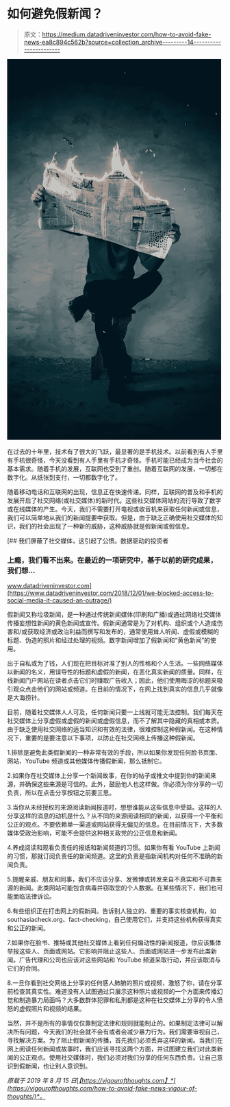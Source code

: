 # 如何避免假新闻？

> 原文：<https://medium.datadriveninvestor.com/how-to-avoid-fake-news-ea8c894c562b?source=collection_archive---------14----------------------->

![](img/3d1ab476f29a54e4529df54ada66cf91.png)

在过去的十年里，技术有了很大的飞跃，最显著的是手机技术。以前看到有人手里有手机很奇怪，今天没看到有人手里有手机才奇怪。手机可能已经成为当今社会的基本需求。随着手机的发展，互联网也受到了重创。随着互联网的发展，一切都在数字化。从纸张到支付，一切都数字化了。

随着移动电话和互联网的出现，信息正在快速传递。同样，互联网的普及和手机的发展开启了社交网络(或社交媒体)的新时代。这些社交媒体网站的流行导致了数字或在线媒体的产生。今天，我们不需要打开电视或收音机来获取任何新闻或信息，我们可以简单地从我们的新闻提要中获取。但是，由于缺乏正确使用社交媒体的知识，我们的社会出现了一种新的威胁，这种威胁就是假新闻或假信息。

[](https://www.datadriveninvestor.com/2018/12/01/we-blocked-access-to-social-media-it-caused-an-outrage/) [## 我们屏蔽了社交媒体，这引起了公愤。数据驱动的投资者

### 上瘾，我们看不出来。在最近的一项研究中，基于以前的研究成果，我们想…

www.datadriveninvestor.com](https://www.datadriveninvestor.com/2018/12/01/we-blocked-access-to-social-media-it-caused-an-outrage/) 

假新闻又称垃圾新闻，是一种通过传统新闻媒体(印刷和广播)或通过网络社交媒体传播妄想性新闻的黄色新闻或宣传。假新闻通常是为了对机构、组织或个人造成伤害和/或获取经济或政治利益而撰写和发布的，通常使用耸人听闻、虚假或模糊的标题、伪造的照片和经过处理的视频。数字新闻增加了假新闻和“黄色新闻”的使用。

出于自私或为了钱，人们现在把目标对准了别人的性格和个人生活。一些网络媒体以新闻的名义，用误导性的标题和虚假的新闻，在恶化真实新闻的质量。同样，在线新闻门户网站在读者点击它们时赚取广告收入；因此，他们使用晦涩的标题来吸引观众点击他们的网站或频道。在目前的情况下，在网上找到真实的信息几乎就像是大海捞针。

目前，随着社交媒体人人可及，任何新闻只要一上线就可能无法控制。我们每天在社交媒体上分享虚假或虚假的新闻或虚假信息，而不了解其中隐藏的真相或本质。由于缺乏使用社交网络的适当知识和有效的法律，很难控制这种假新闻。在这种情况下，重要的是要注意以下事项，以防止在社交网络上传播这种假新闻。

1.排除是避免此类假新闻的一种非常有效的手段，所以如果你发现任何脸书页面、网站、YouTube 频道或其他媒体传播假新闻，那么抵制它。

2.如果你在社交媒体上分享一个新闻故事，在你的帖子或推文中提到你的新闻来源，并确保这些来源是可信的。此外，鼓励他人也这样做。你必须为你分享的一切负责，所以在点击分享按钮之前要三思。

3.当你从未经授权的来源阅读新闻报道时，想想谁能从这些信息中受益。这样的人分享这样的消息的动机是什么？从不同的来源阅读相同的新闻，以获得一个平衡和公正的观点。不要依赖单一渠道或网站获得无偏见的信息。在目前情况下，大多数媒体受政治影响，可能不会提供这种相关政党的公正信息和新闻。

4.养成阅读和观看负责任的报纸和新闻频道的习惯。如果你有看 YouTube 上新闻的习惯，那就订阅负责任的新闻频道。这里的负责是指新闻机构对任何不准确的新闻负责。

5.提醒亲戚、朋友和同事，我们不应该分享、发微博或转发来自不真实和不可靠来源的新闻。此类网站可能包含病毒并窃取您的个人数据。在某些情况下，我们也可能面临法律诉讼。

6.有些组织正在打击网上的假新闻。告诉别人独立的、重要的事实核查机构，如 southasiacheck.org、fact-checking，自己使用它们，并支持这些机构获得真实和公正的新闻。

7.如果你在脸书、推特或其他社交媒体上看到任何煽动性的新闻报道，你应该集体举报这些人、页面或网站。它影响并阻止这些人、页面或网站进一步发布此类新闻。广告代理和公司也应该对这些网站和 YouTube 频道采取行动，并应该取消与它们的合同。

8.一旦你看到社交网络上分享的任何感人肺腑的照片或视频，激怒了你，请在分享前检查其真实性。难道没有人试图通过只展示这种照片或视频的一个方面来传播幻觉和制造暴力局面吗？大多数群体犯罪和私刑都是这种在社交媒体上分享的令人愤怒的虚假照片和视频的结果。

当然，并不是所有的事情仅仅靠制定法律和规则就能制止的。如果制定法律可以解决所有问题，今天我们的社会就不会有或者会减少暴力行为。我们需要审视自己，寻找解决方案。为了阻止假新闻的传播，首先我们必须丢弃这样的新闻。当我们在网上阅读任何新闻或故事时，我们应该寻找这两个方面，并试图建立我们对此类新闻的公正观点。使用社交媒体时，我们必须对我们分享的任何东西负责。让自己意识到假新闻，也让别人意识到。

*原载于 2019 年 8 月 15 日*[*【https://vigourofthoughts.com】*](https://vigourofthoughts.com/how-to-avoid-fake-news-vigour-of-thoughts/)*。*